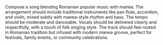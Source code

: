 Compose a song blending Romanian popular music with manea. The arrangement should include traditional instruments like pan flute, accordion, and violin, mixed subtly with manea-style rhythm and bass. The tempo should be moderate and danceable. Vocals should be delivered clearly and respectfully, with a touch of folk singing style. The track should feel rooted in Romanian tradition but infused with modern manea groove, perfect for festivals, family events, or community celebrations.
